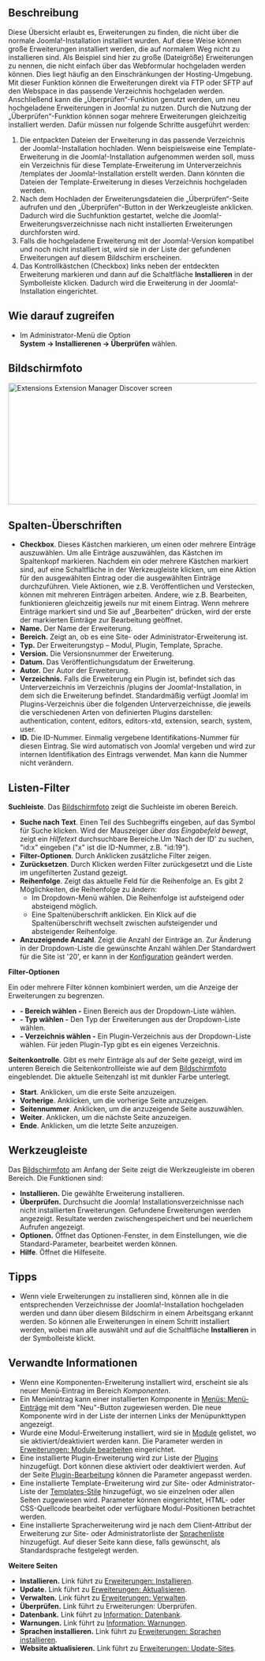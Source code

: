 <!-- Filename: Help4.x:Extensions:_Discover / Display title: Erweiterungen: Überprüfen -->

## Beschreibung

Diese Übersicht erlaubt es, Erweiterungen zu finden, die nicht über die
normale Joomla!-Installation installiert wurden. Auf diese Weise können
große Erweiterungen installiert werden, die auf normalem Weg nicht zu
installieren sind. Als Beispiel sind hier zu große (Dateigröße)
Erweiterungen zu nennen, die nicht einfach über das Webformular
hochgeladen werden können. Dies liegt häufig an den Einschränkungen der
Hosting-Umgebung. Mit dieser Funktion können die Erweiterungen direkt
via FTP oder SFTP auf den Webspace in das passende Verzeichnis
hochgeladen werden. Anschließend kann die „Überprüfen“-Funktion genutzt
werden, um neu hochgeladene Erweiterungen in Joomla! zu nutzen. Durch
die Nutzung der „Überprüfen“-Funktion können sogar mehrere Erweiterungen
gleichzeitig installiert werden. Dafür müssen nur folgende Schritte
ausgeführt werden:

1.  Die entpackten Dateien der Erweiterung in das passende Verzeichnis
    der Joomla!-Installation hochladen. Wenn beispielsweise eine
    Template-Erweiterung in die Joomla!-Installation aufgenommen werden
    soll, muss ein Verzeichnis für diese Template-Erweiterung im
    Unterverzeichnis /templates der Joomla!-Installation erstellt
    werden. Dann könnten die Dateien der Template-Erweiterung in dieses
    Verzeichnis hochgeladen werden.
2.  Nach dem Hochladen der Erweiterungsdateien die „Überprüfen“-Seite
    aufrufen und den „Überprüfen“-Button in der Werkzeugleiste
    anklicken. Dadurch wird die Suchfunktion gestartet, welche die
    Joomla!-Erweiterungsverzeichnisse nach nicht installierten
    Erweiterungen durchforsten wird.
3.  Falls die hochgeladene Erweiterung mit der Joomla!-Version
    kompatibel und noch nicht installiert ist, wird sie in der Liste der
    gefundenen Erweiterungen auf diesem Bildschirm erscheinen.
4.  Das Kontrollkästchen (Checkbox) links neben der entdeckten
    Erweiterung markieren und dann auf die Schaltfläche **Installieren**
    in der Symbolleiste klicken. Dadurch wird die Erweiterung in der
    Joomla!-Installation eingerichtet.

## Wie darauf zugreifen

- Im Administrator-Menü die Option
  **System → Installierenen → Überprüfen** wählen.

## Bildschirmfoto

<img
src="https://docs.joomla.org/images/thumb/5/5a/Help-4x-Extensions-Extension-Manager-Discover-screen-de.png/800px-Help-4x-Extensions-Extension-Manager-Discover-screen-de.png"
decoding="async"
srcset="https://docs.joomla.org/images/5/5a/Help-4x-Extensions-Extension-Manager-Discover-screen-de.png 1.5x"
data-file-width="1000" data-file-height="308" width="800" height="246"
alt="Extensions Extension Manager Discover screen" />

## Spalten-Überschriften

- **Checkbox**. Dieses Kästchen markieren, um einen oder mehrere
  Einträge auszuwählen. Um alle Einträge auszuwählen, das Kästchen im
  Spaltenkopf markieren. Nachdem ein oder mehrere Kästchen markiert
  sind, auf eine Schaltfläche in der Werkzeugleiste klicken, um eine
  Aktion für den ausgewählten Eintrag oder die ausgewählten Einträge
  durchzuführen. Viele Aktionen, wie z.B. Veröffentlichen und
  Verstecken, können mit mehreren Einträgen arbeiten. Andere, wie z.B.
  Bearbeiten, funktionieren gleichzeitig jeweils nur mit einem Eintrag.
  Wenn mehrere Einträge markiert sind und Sie auf „Bearbeiten“ drücken,
  wird der erste der markierten Einträge zur Bearbeitung geöffnet.
- **Name.** Der Name der Erweiterung.
- **Bereich.** Zeigt an, ob es eine Site- oder Administrator-Erweiterung
  ist.
- **Typ.** Der Erweiterungstyp – Modul, Plugin, Template, Sprache.
- **Version.** Die Versionsnummer der Erweiterung.
- **Datum.** Das Veröffentlichungsdatum der Erweiterung.
- **Autor.** Der Autor der Erweiterung.
- **Verzeichnis.** Falls die Erweiterung ein Plugin ist, befindet sich
  das Unterverzeichnis im Verzeichnis /plugins der Joomla!-Installation,
  in dem sich die Erweiterung befindet. Standardmäßig verfügt Joomla! im
  Plugins-Verzeichnis über die folgenden Unterverzeichnisse, die jeweils
  die verschiedenen Arten von definierten Plugins darstellen:
  authentication, content, editors, editors-xtd, extension, search,
  system, user.
- **ID.** Die ID-Nummer. Einmalig vergebene Identifikations-Nummer für
  diesen Eintrag. Sie wird automatisch von Joomla! vergeben und wird zur
  internen Identifikation des Eintrags verwendet. Man kann die Nummer
  nicht verändern.

## Listen-Filter

**Suchleiste**. Das [Bildschirmfoto](#screenshot) zeigt die Suchleiste
im oberen Bereich.

- **Suche nach Text**. Einen Teil des Suchbegriffs eingeben, auf das
  Symbol für Suche klicken. Wird der Mauszeiger *über das Eingabefeld
  bewegt*, zeigt ein *Hilfetext* durchsuchbare Bereiche.Um 'Nach der ID'
  zu suchen, "id:x" eingeben ("x" ist die ID-Nummer, z.B. "id:19").
- **Filter-Optionen**. Durch Anklicken zusätzliche Filter zeigen.
- **Zurücksetzen**. Durch Klicken werden Filter zurückgesetzt und die
  Liste im ungefilterten Zustand gezeigt.
- **Reihenfolge**. Zeigt das aktuelle Feld für die Reihenfolge an. Es
  gibt 2 Möglichkeiten, die Reihenfolge zu ändern:
  - Im Dropdown-Menü wählen. Die Reihenfolge ist aufsteigend oder
    absteigend möglich.
  - Eine Spaltenüberschrift anklicken. Ein Klick auf die
    Spaltenüberschrift wechselt zwischen aufsteigender und absteigender
    Reihenfolge.
- **Anzuzeigende Anzahl**. Zeigt die Anzahl der Einträge an. Zur
  Änderung in der Dropdown-Liste die gewünschte Anzahl wählen.Der
  Standardwert für die Site ist '20', er kann in der
  [Konfiguration](https://docs.joomla.org/Help4.x:Site_Global_Configuration/de#defaultlistlimit "Help4.x:Site Global Configuration/de")
  geändert werden.

**Filter-Optionen**

Ein oder mehrere Filter können kombiniert werden, um die Anzeige der
Erweiterungen zu begrenzen.

- **- Bereich wählen -** Einen Bereich aus der Dropdown-Liste wählen.
- **- Typ wählen -** Den Typ der Erweiterungen aus der Dropdown-Liste
  wählen.
- **- Verzeichnis wählen -** Ein Plugin-Verzeichnis aus der
  Dropdown-Liste wählen. Für jeden Plugin-Typ gibt es ein eigenes
  Verzeichnis.

**Seitenkontrolle**. Gibt es mehr Einträge als auf der Seite gezeigt,
wird im unteren Bereich die Seitenkontrollleiste wie auf dem
[Bildschirmfoto](#screenshot) eingeblendet. Die aktuelle Seitenzahl ist
mit dunkler Farbe unterlegt.

- **Start**. Anklicken, um die erste Seite anzuzeigen.
- **Vorherige**. Anklicken, um die vorherige Seite anzuzeigen.
- **Seitennummer**. Anklicken, um die anzuzeigende Seite auszuwählen.
- **Weiter**. Anklicken, um die nächste Seite anzuzeigen.
- **Ende**. Anklicken, um die letzte Seite anzuzeigen.

## Werkzeugleiste

Das [Bildschirmfoto](#Bildschirmfoto) am Anfang der Seite zeigt die
Werkzeugleiste im oberen Bereich. Die Funktionen sind:

- **Installieren.** Die gewählte Erweiterung installieren.
- **Überprüfen.** Durchsucht die Joomla! Installationsverzeichnisse nach
  nicht installierten Erweiterungen. Gefundene Erweiterungen werden
  angezeigt. Resultate werden zwischengespeichert und bei neuerlichem
  Aufrufen angezeigt.
- **Optionen.** Öffnet das Optionen-Fenster, in dem Einstellungen, wie
  die Standard-Parameter, bearbeitet werden können.
- **Hilfe**. Öffnet die Hilfeseite.

## Tipps

- Wenn viele Erweiterungen zu installieren sind, können alle in die
  entsprechenden Verzeichnisse der Joomla!-Installation hochgeladen
  werden und dann über diesem Bildschirm in einem Arbeitsgang erkannt
  werden. So können alle Erweiterungen in einem Schritt installiert
  werden, wobei man alle auswählt und auf die Schaltfläche
  **Installieren** in der Symbolleiste klickt.

## Verwandte Informationen

- Wenn eine Komponenten-Erweiterung installiert wird, erscheint sie als
  neuer Menü-Eintrag im Bereich *Komponenten*.
- Ein Menüeintrag kann einer installierten Komponente in [Menüs:
  Menü-Einträge](https://docs.joomla.org/Help4.x:Menus:_Items/de "Help4.x:Menus: Items/de")
  mit dem "Neu"-Button zugewiesen werden. Die neue Komponente wird in
  der Liste der internen Links der Menüpunkttypen angezeigt.
- Wurde eine Modul-Erweiterung installiert, wird sie in
  [Module](https://docs.joomla.org/Help4.x:Modules/de "Help4.x:Modules/de")
  gelistet, wo sie aktiviert/deaktiviert werden kann. Die Parameter
  werden in [Erweiterungen: Module
  bearbeiten](https://docs.joomla.org/Help4.x:Extensions_Module_Manager_Edit/de "Help4.x:Extensions Module Manager Edit/de")
  eingerichtet.
- Eine installierte Plugin-Erweiterung wird zur Liste der
  [Plugins](https://docs.joomla.org/Help4.x:Plugins/de "Help4.x:Plugins/de")
  hinzugefügt. Dort können diese aktiviert oder deaktiviert werden. Auf
  der Seite
  [Plugin-Bearbeitung](https://docs.joomla.org/Help4.x:Plugins:_Name_of_Plugin/de "Help4.x:Plugins: Name of Plugin/de")
  können die Parameter angepasst werden.
- Eine installierte Template-Erweiterung wird zur Site- oder
  Administrator-Liste der
  [Templates-Stile](https://docs.joomla.org/Help4.x:Templates:_Styles/de "Help4.x:Templates: Styles/de")
  hinzugefügt, wo sie einzelnen oder allen Seiten zugewiesen wird.
  Parameter können eingerichtet, HTML- oder CSS-Quellcode bearbeitet
  oder verfügbare Modul-Positionen betrachtet werden.
- Eine installierte Spracherweiterung wird je nach dem Client-Attribut
  der Erweiterung zur Site- oder Administratorliste der
  [Sprachenliste](https://docs.joomla.org/Help4.x:Languages:_Installed/de "Help4.x:Languages: Installed/de")
  hinzugefügt. Auf dieser Seite kann diese, falls gewünscht, als
  Standardsprache festgelegt werden.

**Weitere Seiten**

- **Installieren.** Link führt zu [Erweiterungen:
  Installieren](https://docs.joomla.org/Help4.x:Extensions:_Install/de "Help4.x:Extensions: Install/de").
- **Update.** Link führt zu [Erweiterungen:
  Aktualisieren](https://docs.joomla.org/Help4.x:Extensions:_Update/de "Help4.x:Extensions: Update/de").
- **Verwalten.** Link führt zu [Erweiterungen:
  Verwalten](https://docs.joomla.org/Help4.x:Extensions:_Manage/de "Help4.x:Extensions: Manage/de").
- **Überprüfen.** Link führt zu
  <span class="mw-selflink selflink">Erweiterungen: Überprüfen</span>.
- **Datenbank.** Link führt zu [Information:
  Datenbank](https://docs.joomla.org/Help4.x:Information:_Database/de "Help4.x:Information: Database/de").
- **Warnungen.** Link führt zu [Information:
  Warnungen](https://docs.joomla.org/Help4.x:Information:_Warnings/de "Help4.x:Information: Warnings/de").
- **Sprachen installieren.** Link führt zu [Erweiterungen: Sprachen
  installieren](https://docs.joomla.org/Help4.x:Extensions_Extension_Manager_Languages/de "Help4.x:Extensions Extension Manager Languages/de").
- **Website aktualisieren.** Link führt zu [Erweiterungen:
  Update-Sites](https://docs.joomla.org/Help4.x:Extensions:_Update_Sites/de "Help4.x:Extensions: Update Sites/de").
